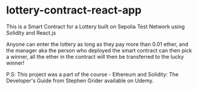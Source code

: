 # lottery-contract-react-app

This is a Smart Contract for a Lottery built on Sepolia Test Network using Solidity and React.js

Anyone can enter the lottery as long as they pay more than 0.01 ether, and the manager aka the person who deployed the smart contract can then pick a winner, all the ether in the contract will then be transferred to the lucky winner!

P.S: This project was a part of the course - Ethereum and Solidity: The Developer's Guide from Stephen Grider available on Udemy.

